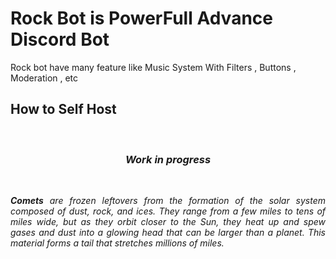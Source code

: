 # Rock Bot is PowerFull Advance Discord Bot

Rock bot have many feature like Music System With Filters , Buttons , Moderation , etc

## How to Self Host

<br>

<h3 align="center">
    <b><i>Work in progress</i></b>
</h3>

<br>

<p align="justify">
<i>
<b>Comets</b> are frozen leftovers from the formation of the solar system composed of dust, rock, and ices. They range from a few miles to tens of miles wide, but as they orbit closer to the Sun, they heat up and spew gases and dust into a glowing head that can be larger than a planet. This material forms a tail that stretches millions of miles.
</i>
</p>

